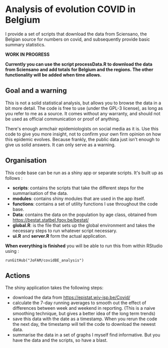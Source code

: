 # Analysis of evolution COVID in Belgium

I provide a set of scripts that download the data from Sciensano, the Belgian 
source for numbers on covid, and subsequently provide basic summary statistics.

**WORK IN PROGRESS**

**Currently you can use the script processData.R to download the data from Sciensano and add totals for Belgium and the regions. The other functionality will be added when time allows.**

## Goal and a warning

This is not a solid statistical analysis, but allows you to browse the data
in a bit more detail. The code is free to use (under the GPL-3 license), 
as long as you refer to me as a source. It comes without any warranty,
and should not be used as official communication or proof of anything.

There's enough armchair epidemiologists on social media as it is. Use this
code to give you more insight, not to confirm your own firm opinion on
how this epidemic evolves. Because frankly, the public data just isn't 
enough to give us solid answers. It can only serve as a warning.

## Organisation

This code base can be run as a shiny app or separate scripts. It's built
up as follows :

 - **scripts**: contains the scripts that take the different steps for
 the summarisation of the data.
 - **modules**: contains shiny modules that are used in the app itself.
 - **functions**: contains a set of utility functions I use throughout
 the code base.
 - **Data**: contains the data on the population by age class, obtained
 from https://bestat.statbel.fgov.be/bestat/
 - **global.R**: is the file that sets up the global environment and takes
 the necessary steps to run whatever script necessary.
 - **ui.R** and **server.R** form the actual application.
 
**When everything is finished** you will be able to run this from within RStudio using :

```
runGitHub("JoFAM/covidBE_analysis")
```
## Actions

The shiny application takes the following steps:

 - download the data from https://epistat.wiv-isp.be/Covid/
 - calculate the 7-day running averages to smooth out the effect of differences between week and weekend in reporting. (This is a naive smoothing technique, but gives a better idea of the long term trends)
 - save this data with the date as a timestamp. When you rerun the code the 
 next day, the timestamp will tell the code to download the newest data.
 - summarise the data in a set of graphs I myself find informative. But you have the data and the scripts, so have a blast.
